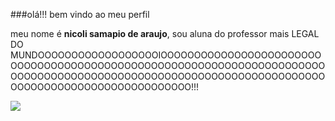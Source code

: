 ###olá!!!    bem vindo ao meu perfil

meu nome é **nicoli samapio de araujo**, sou aluna do professor mais LEGAL DO MUNDOOOOOOOOOOOOOOOOOOIOOOOOOOOOOOOOOOOOOOOOOOOOOOOOOOOOOOOOOOOOOOOOOOOOOOOOOOOOOOOOOOOOOOOOOOOOOOOOOOOOOOOOOOOOOOOOOOOOOOOOOOOOOOOOOOOOOOOOOOOOOOOOOOOOOOOOOOOOOOOOOOOO!!!

![](https://media.tenor.com/dj9jxfUbDHAAAAAd/dog-smile-dog.gif)
